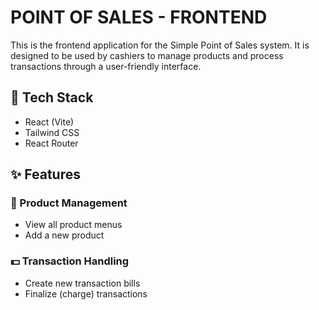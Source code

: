 # POINT OF SALES - FRONTEND
This is the frontend application for the Simple Point of Sales system. It is designed to be used by cashiers to manage products and process transactions through a user-friendly interface.

## 🧰 Tech Stack
- React (Vite)
- Tailwind CSS
- React Router

## ✨ Features

### 🛒 Product Management
- View all product menus
- Add a new product

### 💵 Transaction Handling
- Create new transaction bills
- Finalize (charge) transactions